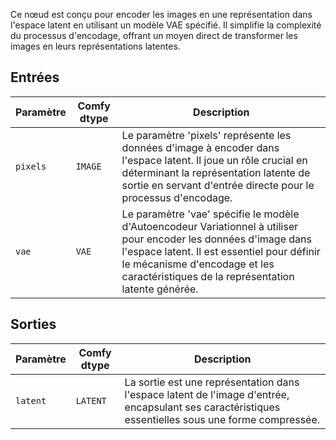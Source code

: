 
Ce nœud est conçu pour encoder les images en une représentation dans l'espace latent en utilisant un modèle VAE spécifié. Il simplifie la complexité du processus d'encodage, offrant un moyen direct de transformer les images en leurs représentations latentes.

## Entrées

| Paramètre | Comfy dtype | Description |
|-----------|-------------|-------------|
| `pixels`  | `IMAGE`     | Le paramètre 'pixels' représente les données d'image à encoder dans l'espace latent. Il joue un rôle crucial en déterminant la représentation latente de sortie en servant d'entrée directe pour le processus d'encodage. |
| `vae`     | `VAE`       | Le paramètre 'vae' spécifie le modèle d'Autoencodeur Variationnel à utiliser pour encoder les données d'image dans l'espace latent. Il est essentiel pour définir le mécanisme d'encodage et les caractéristiques de la représentation latente générée. |

## Sorties

| Paramètre | Comfy dtype | Description |
|-----------|-------------|-------------|
| `latent`  | `LATENT`    | La sortie est une représentation dans l'espace latent de l'image d'entrée, encapsulant ses caractéristiques essentielles sous une forme compressée. |
